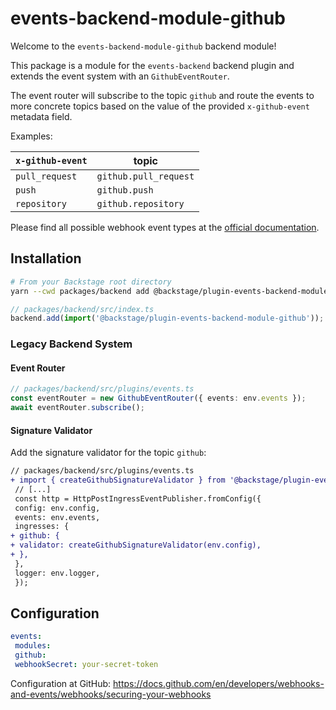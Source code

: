 # events-backend-module-github

Welcome to the `events-backend-module-github` backend module!

This package is a module for the `events-backend` backend plugin
and extends the event system with an `GithubEventRouter`.

The event router will subscribe to the topic `github`
and route the events to more concrete topics based on the value
of the provided `x-github-event` metadata field.

Examples:

| `x-github-event` | topic |
| ---------------- | --------------------- |
| `pull_request` | `github.pull_request` |
| `push` | `github.push` |
| `repository` | `github.repository` |

Please find all possible webhook event types at the
[official documentation](https://docs.github.com/en/developers/webhooks-and-events/webhooks/webhook-events-and-payloads).

## Installation

```bash
# From your Backstage root directory
yarn --cwd packages/backend add @backstage/plugin-events-backend-module-github
```

```ts
// packages/backend/src/index.ts
backend.add(import('@backstage/plugin-events-backend-module-github'));
```

### Legacy Backend System

#### Event Router

```ts
// packages/backend/src/plugins/events.ts
const eventRouter = new GithubEventRouter({ events: env.events });
await eventRouter.subscribe();
```

#### Signature Validator

Add the signature validator for the topic `github`:

```diff
// packages/backend/src/plugins/events.ts
+ import { createGithubSignatureValidator } from '@backstage/plugin-events-backend-module-github';
 // [...]
 const http = HttpPostIngressEventPublisher.fromConfig({
 config: env.config,
 events: env.events,
 ingresses: {
+ github: {
+ validator: createGithubSignatureValidator(env.config),
+ },
 },
 logger: env.logger,
 });
```

## Configuration

```yaml
events:
 modules:
 github:
 webhookSecret: your-secret-token
```

Configuration at GitHub:
https://docs.github.com/en/developers/webhooks-and-events/webhooks/securing-your-webhooks
